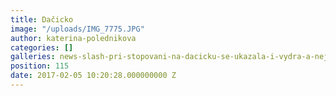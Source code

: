 ```yaml
---
title: Dačicko
image: "/uploads/IMG_7775.JPG"
author: katerina-polednikova
categories: []
galleries: news-slash-pri-stopovani-na-dacicku-se-ukazala-i-vydra-a-nejen-tam
position: 115
date: 2017-02-05 10:20:28.000000000 Z
---
```

